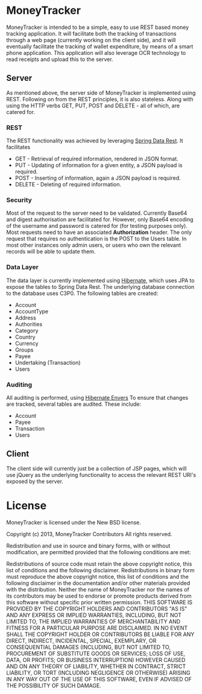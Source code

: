 # MoneyTracker

MoneyTracker is intended to be a simple, easy to use REST based money tracking application. It will facilitate both the tracking of transactions through a web page (currently working on the client side), and it will eventually facilitate the tracking of wallet expenditure, by means of a smart phone application. This application will also leverage OCR technology to read receipts and upload this to the server.

## Server

As mentioned above, the server side of MoneyTracker is implemented using REST. Following on from the REST principles, it is also stateless. Along with using the HTTP verbs GET, PUT, POST and DELETE - all of which, are catered for.

### REST

The REST functionality was achieved by leveraging [Spring Data Rest](http://www.springsource.org/spring-data/rest). It facilitates

* GET - Retrieval of required information, rendered in JSON format.
* PUT - Updating of information for a given entity, a JSON payload is required.
* POST - Inserting of information, again a JSON payload is required.
* DELETE - Deleting of required information.

### Security

Most of the request to the server need to be validated. Currently Base64 and digest authorisation are facilitated for. However, only Base64 encoding of the username and password is catered for (for testing purposes only).
Most requests need to have an associated **Authorization** header. The only request that requires no authentication is the POST to the Users table. In most other instances only admin users, or users who own the relevant records
will be able to update them.

### Data Layer

The data layer is currently implemented using [Hibernate](http://www.hibernate.org/), which uses JPA to expose the tables to Spring Data Rest. The underlying database connection to the database uses C3P0. The following tables are created:

* Account
* AccountType
* Address
* Authorities
* Category
* Country
* Currency
* Groups
* Payee
* Undertaking (Transaction)
* Users

### Auditing

All auditing is performed, using [Hibernate Envers](http://docs.jboss.org/envers/docs/) To ensure that changes are tracked, several tables are audited. These include:

* Account
* Payee
* Transaction
* Users


## Client

The client side will currently just be a collection of JSP pages, which will use jQuery as the underlying functionality to access the relevant REST URI's exposed by the server.

# License

MoneyTracker is licensed under the New BSD license.

Copyright (c) 2013, MoneyTracker Contributors All rights reserved.

Redistribution and use in source and binary forms, with or without modification, are permitted provided that the following conditions are met:

Redistributions of source code must retain the above copyright notice, this list of conditions and the following disclaimer.
Redistributions in binary form must reproduce the above copyright notice, this list of conditions and the following disclaimer in the documentation and/or other materials provided with the distribution. Neither the name of MoneyTracker nor the names of its contributors may be used to endorse or promote products derived from this software without specific prior written permission. THIS SOFTWARE IS PROVIDED BY THE COPYRIGHT HOLDERS AND CONTRIBUTORS "AS IS" AND ANY EXPRESS OR IMPLIED WARRANTIES, INCLUDING, BUT NOT LIMITED TO, THE IMPLIED WARRANTIES OF MERCHANTABILITY AND FITNESS FOR A PARTICULAR PURPOSE ARE DISCLAIMED. IN NO EVENT SHALL THE COPYRIGHT HOLDER OR CONTRIBUTORS BE LIABLE FOR ANY DIRECT, INDIRECT, INCIDENTAL, SPECIAL, EXEMPLARY, OR CONSEQUENTIAL DAMAGES (INCLUDING, BUT NOT LIMITED TO, PROCUREMENT OF SUBSTITUTE GOODS OR SERVICES; LOSS OF USE, DATA, OR PROFITS; OR BUSINESS INTERRUPTION) HOWEVER CAUSED AND ON ANY THEORY OF LIABILITY, WHETHER IN CONTRACT, STRICT LIABILITY, OR TORT (INCLUDING NEGLIGENCE OR OTHERWISE) ARISING IN ANY WAY OUT OF THE USE OF THIS SOFTWARE, EVEN IF ADVISED OF THE POSSIBILITY OF SUCH DAMAGE.